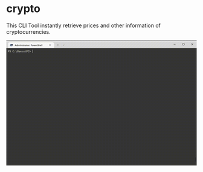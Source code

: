 # crypto
This CLI Tool instantly retrieve prices and other information of cryptocurrencies.

![](https://github.com/mrcnserkan/crypto/blob/master/crypto.gif)
